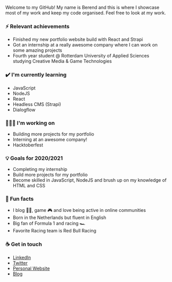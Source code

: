 Welcome to my GitHub! My name is Berend and this is where I showcase most of my work and keep my code organised. Feel free to look at my work.

### ⚡ Relevant achievements
- Finished my new portfolio website build with React and Strapi
- Got an internship at a really awesome company where I can work on some amazing projects
- Fourth year student @ Rotterdam University of Applied Sciences studying Creative Media & Game Technologies

### ✔️ I'm currently learning
- JavaScript
- NodeJS
- React
- Headless CMS (Strapi)
- Dialogflow

### 👨🏻‍💻 I'm working on
- Building more projects for my portfolio
- Interning at an awesome company!
- Hacktoberfest

### 💡 Goals for 2020/2021
- Completing my internship
- Build more projects for my portfolio
- Become skilled in JavaScript, NodeJS and brush up on my knowledge of HTML and CSS

### 🌴 Fun facts
- I blog ✍🏻, game 🎮 and love being active in online communities
- Born in the Netherlands but fluent in English
- Big fan of Formula 1 and racing 🏎
- Favorite Racing team is Red Bull Racing

### ☕ Get in touch
- [LinkedIn](https://www.linkedin.com/in/berendkalberg)
- [Twitter](https://twitter.com/Berend_Kalberg)
- [Personal Website](https://berendkalberg.nl)
- [Blog](https://berendkalberg.nl/blog)
